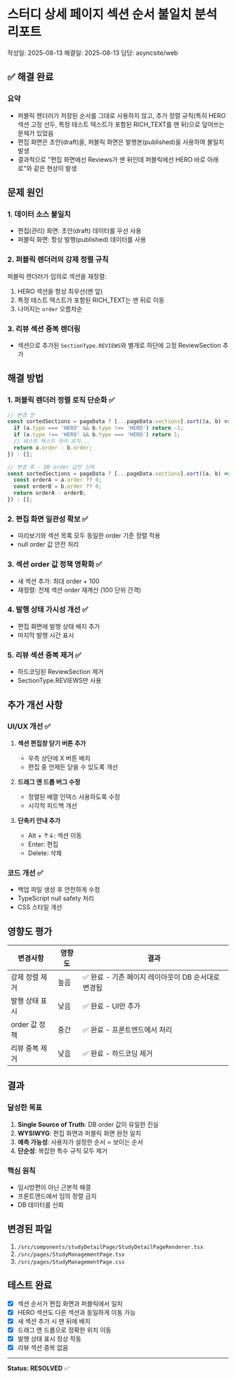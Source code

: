# 스터디 상세 페이지 섹션 순서 불일치 분석 리포트

작성일: 2025-08-13
해결일: 2025-08-13
담당: asyncsite/web

## ✅ 해결 완료

### 요약
- 퍼블릭 렌더러가 저장된 순서를 그대로 사용하지 않고, 추가 정렬 규칙(특히 HERO 섹션 고정 선두, 특정 테스트 텍스트가 포함된 RICH_TEXT를 맨 뒤)으로 덮어쓰는 문제가 있었음
- 편집 화면은 초안(draft)을, 퍼블릭 화면은 발행본(published)을 사용하여 불일치 발생
- 결과적으로 "편집 화면에선 Reviews가 맨 뒤인데 퍼블릭에선 HERO 바로 아래로"와 같은 현상이 발생

## 문제 원인

### 1. 데이터 소스 불일치
- 편집(관리) 화면: 초안(draft) 데이터를 우선 사용
- 퍼블릭 화면: 항상 발행(published) 데이터를 사용

### 2. 퍼블릭 렌더러의 강제 정렬 규칙
퍼블릭 렌더러가 임의로 섹션을 재정렬:
1) HERO 섹션을 항상 최우선(맨 앞)
2) 특정 테스트 텍스트가 포함된 RICH_TEXT는 맨 뒤로 이동
3) 나머지는 `order` 오름차순

### 3. 리뷰 섹션 중복 렌더링
- 섹션으로 추가된 `SectionType.REVIEWS`와 별개로 하단에 고정 ReviewSection 추가

## 해결 방법

### 1. 퍼블릭 렌더러 정렬 로직 단순화 ✅
```javascript
// 변경 전
const sortedSections = pageData ? [...pageData.sections].sort((a, b) => {
  if (a.type === 'HERO' && b.type !== 'HERO') return -1;
  if (a.type !== 'HERO' && b.type === 'HERO') return 1;
  // 테스트 텍스트 처리 로직...
  return a.order - b.order;
}) : [];

// 변경 후 - DB order 값만 신뢰
const sortedSections = pageData ? [...pageData.sections].sort((a, b) => {
  const orderA = a.order ?? 0;
  const orderB = b.order ?? 0;
  return orderA - orderB;
}) : [];
```

### 2. 편집 화면 일관성 확보 ✅
- 미리보기와 섹션 목록 모두 동일한 order 기준 정렬 적용
- null order 값 안전 처리

### 3. 섹션 order 값 정책 명확화 ✅
- 새 섹션 추가: 최대 order + 100
- 재정렬: 전체 섹션 order 재계산 (100 단위 간격)

### 4. 발행 상태 가시성 개선 ✅
- 편집 화면에 발행 상태 배지 추가
- 마지막 발행 시간 표시

### 5. 리뷰 섹션 중복 제거 ✅
- 하드코딩된 ReviewSection 제거
- SectionType.REVIEWS만 사용

## 추가 개선 사항

### UI/UX 개선 ✅
1. **섹션 편집창 닫기 버튼 추가**
   - 우측 상단에 X 버튼 배치
   - 편집 중 언제든 닫을 수 있도록 개선

2. **드래그 앤 드롭 버그 수정**
   - 정렬된 배열 인덱스 사용하도록 수정
   - 시각적 피드백 개선

3. **단축키 안내 추가**
   - Alt + ↑↓: 섹션 이동
   - Enter: 편집
   - Delete: 삭제

### 코드 개선 ✅
- 백업 파일 생성 후 안전하게 수정
- TypeScript null safety 처리
- CSS 스타일 개선

## 영향도 평가

| 변경사항 | 영향도 | 결과 |
|---------|--------|------|
| 강제 정렬 제거 | 높음 | ✅ 완료 - 기존 페이지 레이아웃이 DB 순서대로 변경됨 |
| 발행 상태 표시 | 낮음 | ✅ 완료 - UI만 추가 |
| order 값 정책 | 중간 | ✅ 완료 - 프론트엔드에서 처리 |
| 리뷰 중복 제거 | 낮음 | ✅ 완료 - 하드코딩 제거 |

## 결과

### 달성한 목표
1. **Single Source of Truth**: DB order 값이 유일한 진실
2. **WYSIWYG**: 편집 화면과 퍼블릭 화면 완전 일치
3. **예측 가능성**: 사용자가 설정한 순서 = 보이는 순서
4. **단순성**: 복잡한 특수 규칙 모두 제거

### 핵심 원칙
- 임시방편이 아닌 근본적 해결
- 프론트엔드에서 임의 정렬 금지
- DB 데이터를 신뢰

## 변경된 파일
1. `/src/components/studyDetailPage/StudyDetailPageRenderer.tsx`
2. `/src/pages/StudyManagementPage.tsx`
3. `/src/pages/StudyManagementPage.css`

## 테스트 완료
- [x] 섹션 순서가 편집 화면과 퍼블릭에서 일치
- [x] HERO 섹션도 다른 섹션과 동일하게 이동 가능
- [x] 새 섹션 추가 시 맨 뒤에 배치
- [x] 드래그 앤 드롭으로 정확한 위치 이동
- [x] 발행 상태 표시 정상 작동
- [x] 리뷰 섹션 중복 없음

---

**Status: RESOLVED** ✅
